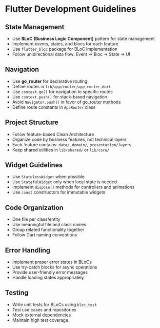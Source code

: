 # Flutter Development Guidelines

## State Management
- Use **BLoC (Business Logic Component)** pattern for state management
- Implement events, states, and blocs for each feature
- Use `flutter_bloc` package for BLoC implementation
- Follow unidirectional data flow: Event → Bloc → State → UI

## Navigation
- Use **go_router** for declarative routing
- Define routes in `lib/app/router/app_router.dart`
- Use `context.go()` for navigation to specific routes
- Use `context.push()` for stack-based navigation
- Avoid `Navigator.push()` in favor of go_router methods
- Define route constants in `AppRouter` class

## Project Structure
- Follow feature-based Clean Architecture
- Organize code by business features, not technical layers
- Each feature contains: `data/`, `domain/`, `presentation/` layers
- Keep shared utilities in `lib/shared/` or `lib/core/`

## Widget Guidelines
- Use `StatelessWidget` when possible
- Use `StatefulWidget` only when local state is needed
- Implement `dispose()` methods for controllers and animations
- Use `const` constructors for immutable widgets

## Code Organization
- One file per class/entity
- Use meaningful file and class names
- Group related functionality together
- Follow Dart naming conventions

## Error Handling
- Implement proper error states in BLoCs
- Use try-catch blocks for async operations
- Provide user-friendly error messages
- Handle loading states appropriately

## Testing
- Write unit tests for BLoCs using `bloc_test`
- Test use cases and repositories
- Mock external dependencies
- Maintain high test coverage 